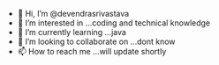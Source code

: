 - 👋 Hi, I’m @devendrasrivastava
- 👀 I’m interested in ...coding and technical knowledge
- 🌱 I’m currently learning ...java
- 💞️ I’m looking to collaborate on ...dont know
- 📫 How to reach me ...will update shortly

<!---
devendrasrivastava/devendrasrivastava is a ✨ special ✨ repository because its `README.md` (this file) appears on your GitHub profile.
You can click the Preview link to take a look at your changes.
--->
